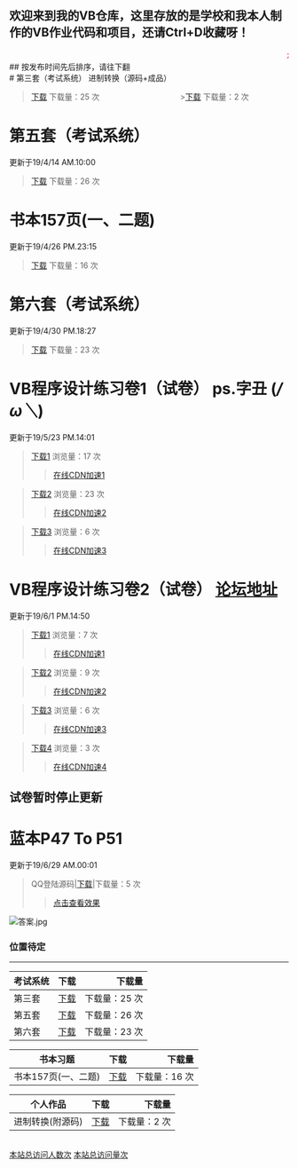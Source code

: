 
<link rel="icon" type="image/png" sizes="16x16" href="https://17shiyan2.cn/images/favicon-16x16-next.ico">

## 欢迎来到我的VB仓库，这里存放的是学校和我本人制作的VB作业代码和项目，还请Ctrl+D收藏呀！
<audio autoplay="autopaly">
	<source src="http://music.163.com/song/media/outer/url?id=445844591.mp3" type="audio/mp3">
</audio>
<marquee></marquee>
<marquee><font color="red">本页面即将大改，预计暑假时完成！  By~陈景跃</font></marquee>
<br>
## 按发布时间先后排序，请往下翻
<br>
# 第三套（考试系统）                                                    进制转换（源码+成品） 

>[下载](https://17shiyan2.cn/vbcode/dl/3.rar)   下载量：25 次   &nbsp;&nbsp;&nbsp;&nbsp;&nbsp;&nbsp;&nbsp;&nbsp;&nbsp;&nbsp;&nbsp;&nbsp;&nbsp;&nbsp;&nbsp;&nbsp;&nbsp;&nbsp;&nbsp;&nbsp;&nbsp;&nbsp;&nbsp;&nbsp;&nbsp;&nbsp;&nbsp;&nbsp;&nbsp;&nbsp;&nbsp;&nbsp;&nbsp;&nbsp;&nbsp; >[下载](https://17shiyan2.cn/vbcode/dl/进制转换源码.rar)   下载量：2 次


# 第五套（考试系统） 
更新于19/4/14 AM.10:00

>[下载](https://17shiyan2.cn/vbcode/dl/vb(5).rar)   下载量：26 次

# 书本157页(一、二题) 
更新于19/4/26 PM.23:15

>[下载](https://17shiyan2.cn/vbcode/dl/周末作业157页2题.rar)   下载量：16 次

# 第六套（考试系统） 
更新于19/4/30 PM.18:27

>[下载](https://17shiyan2.cn/vbcode/dl/第六套.rar)   下载量：23 次

# VB程序设计练习卷1（试卷） ps.字丑 (*/ω＼*)
更新于19/5/23 PM.14:01

>[下载1](http://dl.17shiyan2.cn/?/images/2019/05/26/UNdrA6OlWo/1.png) 浏览量：17 次
>>[在线CDN加速1](http://17shiyan2.cn/vbcode/dl/pic/vb程序设计第一卷/1.png)  

>[下载2](http://dl.17shiyan2.cn/?/images/2019/05/26/cUmgnBavPD/2.png)   浏览量：23 次
>>[在线CDN加速2](http://17shiyan2.cn/vbcode/dl/pic/vb程序设计第一卷/2.png) 

>[下载3](http://dl.17shiyan2.cn/?/images/2019/05/26/sNHgwg2e0s/3.png)   浏览量：6 次
>>[在线CDN加速3](http://17shiyan2.cn/vbcode/dl/pic/vb程序设计第一卷/3.png) 

# VB程序设计练习卷2（试卷）   [论坛地址](http://bbs.17shiyan2.cn/forum.php?mod=viewthread&tid=21)
更新于19/6/1 PM.14:50

>[下载1](http://yanxuan.nosdn.127.net/52565eef2dd4f3ece8c8d9d4da6757fa.png) 浏览量：7 次
>>[在线CDN加速1](http://yanxuan.nosdn.127.net/52565eef2dd4f3ece8c8d9d4da6757fa.png)  

>[下载2](http://yanxuan.nosdn.127.net/77ac6f3533a6fc83d6aeb065d77816e8.png)   浏览量：9 次
>>[在线CDN加速2](http://yanxuan.nosdn.127.net/77ac6f3533a6fc83d6aeb065d77816e8.png) 

>[下载3](http://yanxuan.nosdn.127.net/077006b553e9da10ccc773cacfc6b839.png)   浏览量：6 次
>>[在线CDN加速3](http://yanxuan.nosdn.127.net/077006b553e9da10ccc773cacfc6b839.png) 

>[下载4](http://yanxuan.nosdn.127.net/c3937fef61d9b4e2d5f2d7917f422e4e.png)   浏览量：3 次
>>[在线CDN加速4](http://yanxuan.nosdn.127.net/c3937fef61d9b4e2d5f2d7917f422e4e.png) 

## 试卷暂时停止更新

# 蓝本P47 To P51 
更新于19/6/29 AM.00:01
>QQ登陆源码|[下载](https://17shiyan2.cn/vbcode/dl/QQ登录器.rar)|下载量：5 次         
>>[点击查看效果](https://i.loli.net/2019/06/29/5d16402e32f8d24306.gif)
<div><img src="https://i.loli.net/2019/06/29/5d163f00ac0fe76788.jpg" alt="答案.jpg" title="答案.jpg" /></div>
 
### 位置待定

----

考试系统|下载|下载量
---|:--:|---:
第三套|[下载](https://17shiyan2.cn/vbcode/3.rar)|下载量：25 次
第五套|[下载](https://17shiyan2.cn/vbcode/dl/vb(5).rar)|下载量：26 次
第六套|[下载](https://17shiyan2.cn/vbcode/dl/第六套.rar)|下载量：23 次

书本习题|下载|下载量
---|:--:|---:
书本157页(一、二题)|[下载](https://17shiyan2.cn/vbcode/dl/周末作业157页2题.rar)|下载量：16 次

个人作品|下载|下载量
---|:--:|---:
进制转换(附源码)|[下载](https://17shiyan2.cn/vbcode/dl/进制转换源码.rar)|下载量：2 次

<br>
<script async src="//busuanzi.ibruce.info/busuanzi/2.3/busuanzi.pure.mini.js"></script>
<a align="right" href="#"  onclick="javascript:alert('欢迎━(*｀∀´*)ノ亻！ 恭喜！')"><span id="busuanzi_container_site_uv">本站总访问人数<span id="busuanzi_value_site_uv"></span>次</span></a>
<a align="right" href="#"  onclick="javascript:alert('恭喜！已经有这么多人访问了！')"><span id="busuanzi_container_site_pv">本站总访问量<span id="busuanzi_value_site_pv"></span>次</span></a>
<br>
<br>
